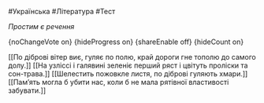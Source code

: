 #Українська #Література #Тест

*Простим є речення*

{noChangeVote on}
{hideProgress on}
{shareEnable off}
{hideCount on}

[[По діброві вітер виє, гуляє по полю, край дороги гне тополю до самого долу.]]
[[На узліссі і галявині зеленіє перший ряст і цвітуть проліски та сон-трава.]]
[[Шелестить пожовкле листя, по діброві гуляють хмари.]]
[[Пам’ять могла б убити нас, коли б не мала рятівної властивості забувати.]]
